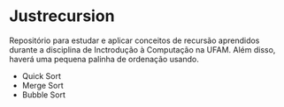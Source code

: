 # Justrecursion
Repositório para estudar e aplicar conceitos de recursão aprendidos durante a disciplina de Inctrodução à Computação na UFAM.
Além disso, haverá uma pequena palinha de ordenação usando.
* Quick Sort
* Merge Sort
* Bubble Sort

